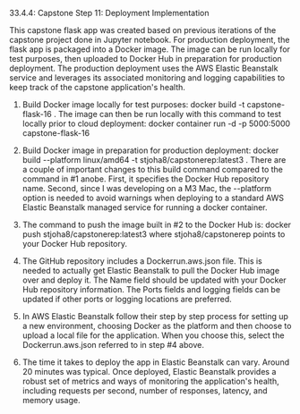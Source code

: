 33.4.4: Capstone Step 11: Deployment Implementation


This capstone flask app was created based on previous iterations of the capstone project done in Jupyter notebook. For production deployment, the flask app is packaged into a Docker image. The image can be run locally for test purposes, then uploaded to Docker Hub in preparation for production deployment. The production deployment uses the AWS Elastic Beanstalk service and leverages its associated monitoring and logging capabilities to keep track of the capstone application's health.

1. Build Docker image locally for test purposes: 
docker build -t capstone-flask-16 . 
The image can then be run locally with this command to test locally prior to cloud deployment: 
docker container run -d -p 5000:5000 capstone-flask-16

2. Build Docker image in preparation for production deployment: 
docker build --platform linux/amd64 -t stjoha8/capstonerep:latest3 .
There are a couple of important changes to this build command compared to the command in #1 anobe. First, it specifies the Docker Hub repository name. Second, since I was developing on a M3 Mac, the --platform option is needed to avoid warnings when deploying to a standard AWS Elastic Beanstalk managed service for running a docker container.

3. The command to push the image built in #2 to the Docker Hub is:
 docker push stjoha8/capstonerep:latest3 where stjoha8/capstonerep points to your Docker Hub repository.

4. The GitHub repository includes a Dockerrun.aws.json file. This is needed to actually get Elastic Beanstalk to pull the Docker Hub image over and deploy it. The Name field should be updated with your Docker Hub repository information. The Ports fields and logging fields can be updated if other ports or logging locations are preferred.

5. In AWS Elastic Beanstalk follow their step by step process for setting up a new environment, choosing Docker as the platform and then choose to upload a local file for the application. When you choose this, select the Dockerrun.aws.json referred to in step #4 above.

6. The time it takes to deploy the app in Elastic Beanstalk can vary. Around 20 minutes was typical. Once deployed, Elastic Beanstalk provides a robust set of metrics and ways of monitoring the application's health, including requests per second, number of responses, latency, and memory usage.







